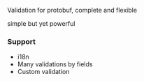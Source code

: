 Validation for protobuf, complete and flexible

simple but yet powerful

### Support

- i18n
- Many validations by fields
- Custom validation 